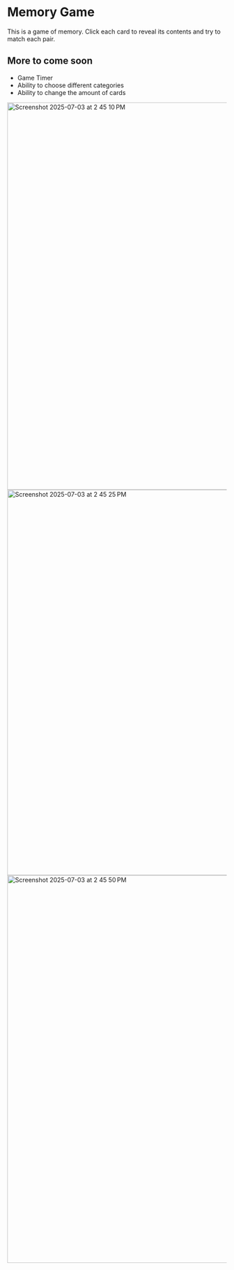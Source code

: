 # Memory Game

This is a game of memory. Click each card to reveal its contents and try to match each pair.

## More to come soon

- Game Timer
- Ability to choose different categories
- Ability to change the amount of cards
<img width="887" alt="Screenshot 2025-07-03 at 2 45 10 PM" src="https://github.com/user-attachments/assets/0f172155-1cc3-4f12-95b4-3cbeb7496de2" />

<img width="883" alt="Screenshot 2025-07-03 at 2 45 25 PM" src="https://github.com/user-attachments/assets/cc63e0f8-7213-4e36-bd2f-1a38eaddb67f" />

<img width="888" alt="Screenshot 2025-07-03 at 2 45 50 PM" src="https://github.com/user-attachments/assets/186c14c2-38ef-4215-bdcf-f6ae7198b307" />
